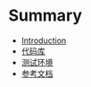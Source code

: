 # Summary

* [Introduction](README.md)
* [代码库](dai-ma-ku.md)
* [测试环境](ce-shi-huan-jing.md)
* [参考文档](can-kao-wen-dang.md)

